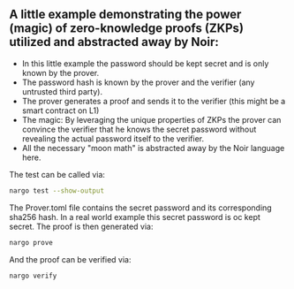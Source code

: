 ## A little example demonstrating the power (magic) of zero-knowledge proofs (ZKPs) utilized and abstracted away by Noir:
* In this little example the password should be kept secret and is only known by the prover.
* The password hash is known by the prover and the verifier (any untrusted third party).
* The prover generates a proof and sends it to the verifier (this might be a smart contract on L1)
* The magic: By leveraging the unique properties of ZKPs the prover can convince the verifier that he knows the secret password without revealing the actual password itself to the verifier. 
* All the necessary "moon math" is abstracted away by the Noir language here.

The test can be called via: 
```bash
nargo test --show-output
```

The Prover.toml file contains the secret password and its corresponding sha256 hash. In a real world example this secret password is oc kept secret.
The proof is then generated via:
```bash
nargo prove
```
And the proof can be verified via:
```bash
nargo verify
```
